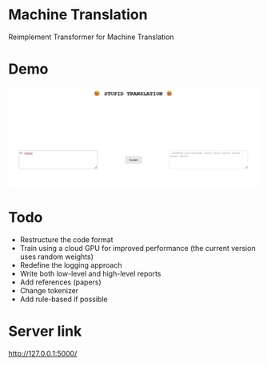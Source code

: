 # Machine Translation

Reimplement Transformer for Machine Translation

# Demo

![Demo](/reports/figures/funny.png)

# Todo

* Restructure the code format
* Train using a cloud GPU for improved performance (the current version uses random weights)
* Redefine the logging approach
* Write both low-level and high-level reports
* Add references (papers)
* Change tokenizer
* Add rule-based if possible

# Server link
http://127.0.0.1:5000/
